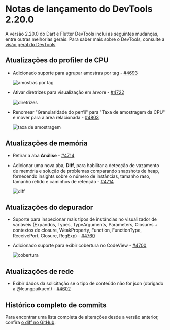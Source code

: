 # Notas de lançamento do DevTools 2.20.0

A versão 2.20.0 do Dart e Flutter DevTools inclui as seguintes mudanças, entre outras melhorias gerais. Para saber mais sobre o DevTools, consulte a [visão geral do DevTools](https://docs.flutter.dev/tools/devtools).

## Atualizações do profiler de CPU

* Adicionado suporte para agrupar amostras por tag - [#4693](https://github.com/flutter/devtools/pull/4693)

  ![amostras por tag](/tools/devtools/release-notes/images-2.20.0/4693.png "amostras por tag")

* Ativar diretrizes para visualização em árvore - [#4722](https://github.com/flutter/devtools/pull/4722)

  ![diretrizes](/tools/devtools/release-notes/images-2.20.0/4722.png "diretrizes")

* Renomear "Granularidade do perfil" para "Taxa de amostragem da CPU" e mover para a área relacionada - [#4803](https://github.com/flutter/devtools/pull/4722)

  ![taxa de amostragem](/tools/devtools/release-notes/images-2.20.0/4803.png "taxa de amostragem")

## Atualizações de memória

* Retirar a aba **Análise** - [#4714](https://github.com/flutter/devtools/pull/4714)

* Adicionar uma nova aba, **Diff**, para habilitar a detecção de vazamento de memória e solução de problemas comparando snapshots de heap, fornecendo insights sobre o número de instâncias, tamanho raso, tamanho retido e caminhos de retenção - [#4714](https://github.com/flutter/devtools/pull/4714)

  ![diff](/tools/devtools/release-notes/images-2.20.0/4714.png "Diff na aba Memória")

## Atualizações do depurador

* Suporte para inspecionar mais tipos de instâncias no visualizador de variáveis (Expandos, Types, TypeArguments, Parameters, Closures + contextos de closure, WeakProperty, Function, FunctionType, ReceivePort, Closure, RegExp) - [#4760](https://github.com/flutter/devtools/pull/4760)

* Adicionado suporte para exibir cobertura no CodeView - [#4700](https://github.com/flutter/devtools/pull/4700)

  ![cobertura](/tools/devtools/release-notes/images-2.20.0/4700.png "cobertura em CodeView")

## Atualizações de rede

* Exibir dados da solicitação se o tipo de conteúdo não for json (obrigado a @leungpuikuen!) - [#4602](https://github.com/flutter/devtools/pull/4602)

## Histórico completo de commits

Para encontrar uma lista completa de alterações desde a versão anterior, confira [o diff no GitHub](https://github.com/flutter/devtools/compare/v2.19.0...v2.20.0).
